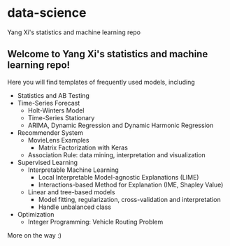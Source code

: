 # data-science
Yang Xi's statistics and machine learning repo

## Welcome to Yang Xi's statistics and machine learning repo!

Here you will find templates of frequently used models, including
- Statistics and AB Testing
- Time-Series Forecast
    - Holt-Winters Model
    - Time-Series Stationary
    - ARIMA, Dynamic Regression and Dynamic Harmonic Regression
- Recommender System
    - MovieLens Examples
        - Matrix Factorization with Keras
    - Association Rule: data mining, interpretation and visualization
- Supervised Learning
    - Interpretable Machine Learning
        - Local Interpretable Model-agnostic Explanations (LIME)
        - Interactions-based Method for Explanation (IME, Shapley Value)
    - Linear and tree-based models
        - Model fitting, regularization, cross-validation and interpretation
        - Handle unbalanced class
- Optimization
    - Integer Programming: Vehicle Routing Problem

More on the way :)
